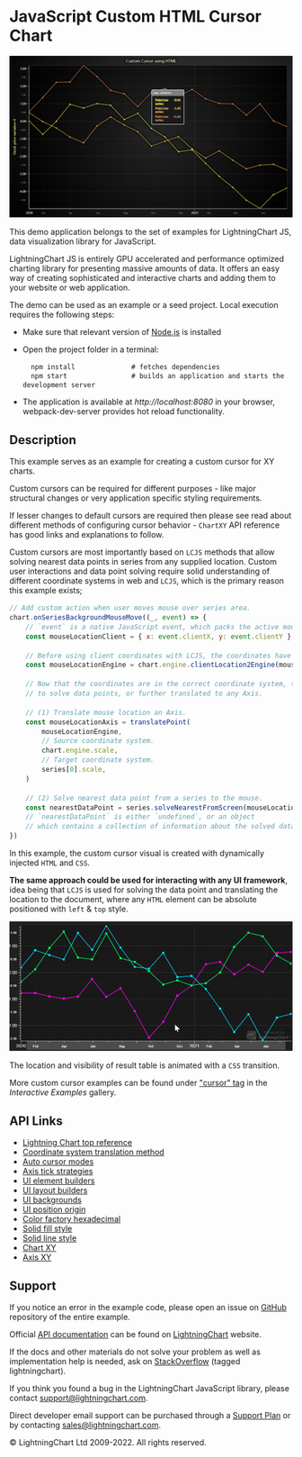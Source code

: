 # JavaScript Custom HTML Cursor Chart

![JavaScript Custom HTML Cursor Chart](CustomHTMLCursor-darkGold.png)

This demo application belongs to the set of examples for LightningChart JS, data visualization library for JavaScript.

LightningChart JS is entirely GPU accelerated and performance optimized charting library for presenting massive amounts of data. It offers an easy way of creating sophisticated and interactive charts and adding them to your website or web application.

The demo can be used as an example or a seed project. Local execution requires the following steps:

-   Make sure that relevant version of [Node.js](https://nodejs.org/en/download/) is installed
-   Open the project folder in a terminal:

          npm install              # fetches dependencies
          npm start                # builds an application and starts the development server

-   The application is available at _http://localhost:8080_ in your browser, webpack-dev-server provides hot reload functionality.


## Description

This example serves as an example for creating a custom cursor for XY charts.

Custom cursors can be required for different purposes - like major structural changes or very application specific styling requirements.

If lesser changes to default cursors are required then please see read about different methods of configuring cursor behavior - `ChartXY` API reference has good links and explanations to follow.

Custom cursors are most importantly based on `LCJS` methods that allow solving nearest data points in series from any supplied location.
Custom user interactions and data point solving require solid understanding of different coordinate systems in web and `LCJS`, which is the primary reason this example exists;

```javascript
// Add custom action when user moves mouse over series area.
chart.onSeriesBackgroundMouseMove((_, event) => {
    // `event` is a native JavaScript event, which packs the active mouse location in `clientX` and `clientY` properties.
    const mouseLocationClient = { x: event.clientX, y: event.clientY }

    // Before using client coordinates with LCJS, the coordinates have to be translated relative to the LCJS engine.
    const mouseLocationEngine = chart.engine.clientLocation2Engine(mouseLocationClient.x, mouseLocationClient.y)

    // Now that the coordinates are in the correct coordinate system, they can be used
    // to solve data points, or further translated to any Axis.

    // (1) Translate mouse location an Axis.
    const mouseLocationAxis = translatePoint(
        mouseLocationEngine,
        // Source coordinate system.
        chart.engine.scale,
        // Target coordinate system.
        series[0].scale,
    )

    // (2) Solve nearest data point from a series to the mouse.
    const nearestDataPoint = series.solveNearestFromScreen(mouseLocationEngine)
    // `nearestDataPoint` is either `undefined`, or an object
    // which contains a collection of information about the solved data point.
})
```

In this example, the custom cursor visual is created with dynamically injected `HTML` and `CSS`.

**The same approach could be used for interacting with any UI framework**, idea being that `LCJS` is used for solving the data point and translating the location to the document, where any `HTML` element can be absolute positioned with `left` & `top` style.

![](./assets/cursor.gif)

The location and visibility of result table is animated with a `CSS` transition.

More custom cursor examples can be found under ["cursor" tag](https://arction.com/lightningchart-js-interactive-examples/search.html?t=cursor) in the _Interactive Examples_ gallery.


## API Links

* [Lightning Chart top reference]
* [Coordinate system translation method]
* [Auto cursor modes]
* [Axis tick strategies]
* [UI element builders]
* [UI layout builders]
* [UI backgrounds]
* [UI position origin]
* [Color factory hexadecimal]
* [Solid fill style]
* [Solid line style]
* [Chart XY]
* [Axis XY]


## Support

If you notice an error in the example code, please open an issue on [GitHub][0] repository of the entire example.

Official [API documentation][1] can be found on [LightningChart][2] website.

If the docs and other materials do not solve your problem as well as implementation help is needed, ask on [StackOverflow][3] (tagged lightningchart).

If you think you found a bug in the LightningChart JavaScript library, please contact support@lightningchart.com.

Direct developer email support can be purchased through a [Support Plan][4] or by contacting sales@lightningchart.com.

[0]: https://github.com/Arction/
[1]: https://lightningchart.com/lightningchart-js-api-documentation/
[2]: https://lightningchart.com
[3]: https://stackoverflow.com/questions/tagged/lightningchart
[4]: https://lightningchart.com/support-services/

© LightningChart Ltd 2009-2022. All rights reserved.


[Lightning Chart top reference]: https://lightningchart.com/lightningchart-js-api-documentation/v4.1.0/interfaces/LightningChart.html
[Coordinate system translation method]: https://lightningchart.com/lightningchart-js-api-documentation/v4.1.0/functions/translatePoint.html
[Auto cursor modes]: https://lightningchart.com/lightningchart-js-api-documentation/v4.1.0/enums/AutoCursorModes.html
[Axis tick strategies]: https://lightningchart.com/lightningchart-js-api-documentation/v4.1.0/variables/AxisTickStrategies.html
[UI element builders]: https://lightningchart.com/lightningchart-js-api-documentation/v4.1.0/variables/UIElementBuilders.html
[UI layout builders]: https://lightningchart.com/lightningchart-js-api-documentation/v4.1.0/variables/UILayoutBuilders.html
[UI backgrounds]: https://lightningchart.com/lightningchart-js-api-documentation/v4.1.0/variables/UIBackgrounds.html
[UI position origin]: https://lightningchart.com/lightningchart-js-api-documentation/v4.1.0/variables/UIOrigins.html
[Color factory hexadecimal]: https://lightningchart.com/lightningchart-js-api-documentation/v4.1.0/functions/ColorHEX.html
[Solid fill style]: https://lightningchart.com/lightningchart-js-api-documentation/v4.1.0/classes/SolidFill.html
[Solid line style]: https://lightningchart.com/lightningchart-js-api-documentation/v4.1.0/classes/SolidLine.html
[Chart XY]: https://lightningchart.com/lightningchart-js-api-documentation/v4.1.0/classes/ChartXY.html
[Axis XY]: https://lightningchart.com/lightningchart-js-api-documentation/v4.1.0/classes/Axis.html

